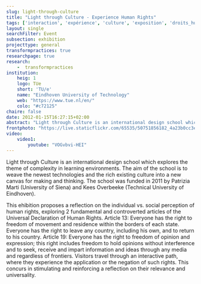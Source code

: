 ```yaml
---
slug: light-through-culture
title: "Light through Culture - Experience Human Rights"
tags: ['interaction', 'expérience', 'culture', 'exposition', 'droits_humains', 'Sienne']
layout: single
searchFilter: Event
subsection: exhibition
projecttype: general
transformpractices: true
researchpage: true
research: 
    -  transformpractices
institution:
    heig: 1
    logo: TUe
    short: 'TU/e'
    name: "Eindhoven University of Technology"
    web: "https://www.tue.nl/en/"
    colo: "#c72125"
chaire: false
date: 2012-01-15T16:27:15+02:00
abstract: "Light through Culture is an international design school which explores the theme of complexity in learning environments.</i>"
frontphoto: "https://live.staticflickr.com/65535/50751856182_4a23b0cc3e.jpg"
video:
    video1:
        youtube: "VOGvbvi-HEI"
---
```


Light through Culture is an international design school which explores the theme of complexity in learning environments. The aim of the school is to weave the newest technologies and the rich existing culture into a new canvas for making and thinking. The school was funded in 2011 by Patrizia Marti (University of Siena) and Kees Overbeeke (Technical University of Eindhoven).

This ehibition proposes a reflection on the individual vs. social perception of human rights, exploring 2 fundamental and controverted articles of the Universal Declaration of Human Rights. Article 13: Everyone has the right to freedom of movement and residence within the borders of each state. Everyone has the right to leave any country, including his own, and to return to his country. Article 19: Everyone has the right to freedom of opinion and expression; this right includes freedom to hold opinions without interference and to seek, receive and impart information and ideas through any media and regardless of frontiers. Visitors travel through an interactive path, where they experience the application or the negation of such rights. This concurs in stimulating and reinforcing a reflection on their relevance and universality.